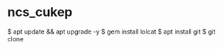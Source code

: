 # ncs_cukep
$ apt update &amp;&amp; apt upgrade -y $ gem install lolcat $ apt install git $ git clone
